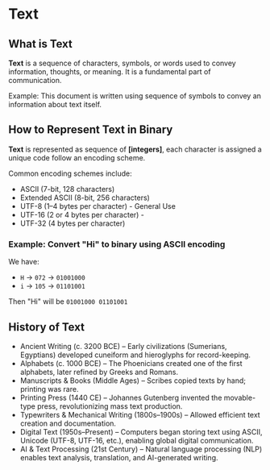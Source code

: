 # Text

## What is Text

**Text** is a sequence of characters, symbols, or words used to convey information, thoughts, or meaning. It is a fundamental part of communication.

Example: This document is written using sequence of symbols to convey an information about text itself.

## How to Represent Text in Binary

**Text** is represented as sequence of **[integers]**, each character is assigned a unique code follow an encoding scheme.

Common encoding schemes include:
- ASCII (7-bit, 128 characters)
- Extended ASCII (8-bit, 256 characters)
- UTF-8 (1–4 bytes per character) - General Use
- UTF-16 (2 or 4 bytes per character) - 
- UTF-32 (4 bytes per character)

### Example: Convert "Hi" to binary using ASCII encoding

We have:

- `H` → `072` → `01001000`
- `i` → `105` → `01101001`

Then "Hi" will be `01001000 01101001`

## History of Text

- Ancient Writing (c. 3200 BCE) – Early civilizations (Sumerians, Egyptians) developed cuneiform and hieroglyphs for record-keeping.
- Alphabets (c. 1000 BCE) – The Phoenicians created one of the first alphabets, later refined by Greeks and Romans.
- Manuscripts & Books (Middle Ages) – Scribes copied texts by hand; printing was rare.
- Printing Press (1440 CE) – Johannes Gutenberg invented the movable-type press, revolutionizing mass text production.
- Typewriters & Mechanical Writing (1800s–1900s) – Allowed efficient text creation and documentation.
- Digital Text (1950s–Present) – Computers began storing text using ASCII, Unicode (UTF-8, UTF-16, etc.), enabling global digital communication.
- AI & Text Processing (21st Century) – Natural language processing (NLP) enables text analysis, translation, and AI-generated writing.
  